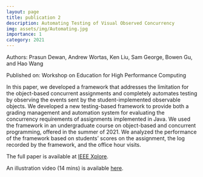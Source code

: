 ```yaml
---
layout: page
title: publication 2
description: Automating Testing of Visual Observed Concurrency
img: assets/img/Automating.jpg
importance: 1
category: 2021
---
```


Authors: Prasun Dewan, Andrew Wortas, Ken Liu, Sam George, Bowen Gu, and Hao Wang

Published on: Workshop on Education for High Performance Computing

In this paper, we developed a framework that addresses the limitation for the object-based concurrent assignments and completely automates testing by observing the events sent by the student-implemented observable objects. We developed a new testing-based framework to provide both a grading management and automation system for evaluating the concurrency requirements of assignments implemented in Java. We used the framework in an undergraduate course on object-based and concurrent programming, offered in the summer of 2021. We analyzed the performance of the framework based on students’ scores on the assignment, the log recorded by the framework, and the office hour visits.

The full paper is available at <a href="https://ieeexplore.ieee.org/document/9651252">IEEE Xplore</a>.

An illustration video (14 mins) is available <a href="https://youtu.be/50u10hhgbZk">here</a>.